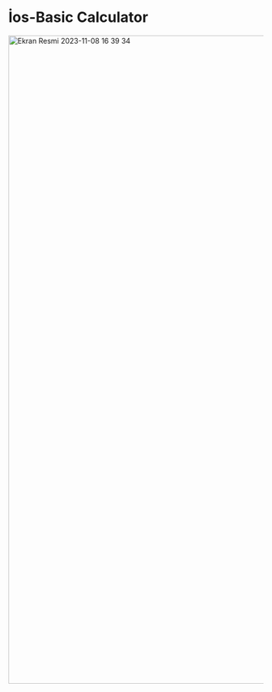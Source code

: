 # İos-Basic Calculator


 
<img width="1280" alt="Ekran Resmi 2023-11-08 16 39 34" src="https://github.com/omerseze/ios-Basic-Calculator/assets/91909146/c32db585-031d-496d-a99e-f0af84700ba5">

